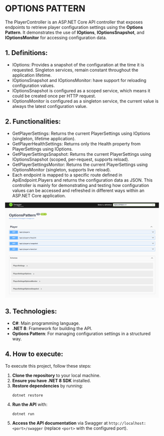 # OPTIONS PATTERN

The PlayerController is an ASP.NET Core API controller that exposes endpoints to retrieve player configuration settings using the **Options Pattern**. It demonstrates the use of **IOptions**, **IOptionsSnapshot**, and **IOptionsMonitor** for accessing configuration data.

## 1. Definitions:
 - IOptions: Provides a snapshot of the configuration at the time it is requested. Singleton services, remain constant throughout the application lifetime.
 - IOptionsSnapshot and IOptionsMonitor: have support for reloading configuration values.
 - IOptionsSnapshot is configured as a scoped service, which means it could be created once per HTTP request.
 - IOptionsMonitor is configured as a singleton service, the current value is always the latest configuration value.

## 2. Functionalities:
- GetPlayerSettings: Returns the current PlayerSettings using IOptions (singleton, lifetime application).
- GetPlayerHealthSettings: Returns only the Health property from PlayerSettings using IOptions.
- GetPlayerSettingsSnapshot: Returns the current PlayerSettings using IOptionsSnapshot (scoped, per-request, supports reload).
- GetPlayerSettingsMonitor: Returns the current PlayerSettings using IOptionsMonitor (singleton, supports live reload).
- Each endpoint is mapped to a specific route defined in ApiEndpoint.Players and returns the configuration data as JSON. This controller is mainly for demonstrating and testing how configuration values can be accessed and refreshed in different ways within an ASP.NET Core application.

![apiswagger.png](OptionsPattern/Documentation/apiswagger.png)

## 3. Technologies:
- **C#**: Main programming language.
- **.NET 8**: Framework for building the API.
- **Options Pattern**: For managing configuration settings in a structured way.

## 4. How to execute:

To execute this project, follow these steps:

1. **Clone the repository** to your local machine.
2. **Ensure you have .NET 8 SDK** installed.
3. **Restore dependencies** by running:
   ```
   dotnet restore
   ```
5. **Run the API** with:
   ```
   dotnet run
   ```
6. **Access the API documentation** via Swagger at `http://localhost:<port>/swagger` (replace `<port>` with the configured port).